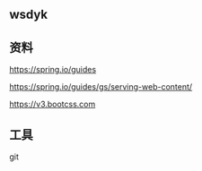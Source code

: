 ## wsdyk

## 资料
https://spring.io/guides

https://spring.io/guides/gs/serving-web-content/

https://v3.bootcss.com

## 工具
git

